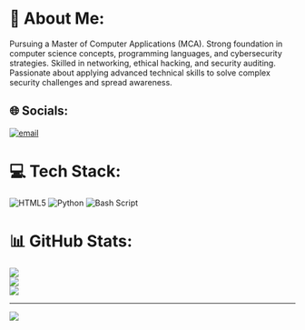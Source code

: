 # 💫 About Me:
Pursuing a Master of Computer Applications (MCA). Strong foundation in computer science concepts, programming languages, and cybersecurity strategies. Skilled in networking, ethical hacking, and security auditing. Passionate about applying advanced technical skills to solve complex security challenges and spread awareness.


## 🌐 Socials:
[![email](https://img.shields.io/badge/Email-D14836?logo=gmail&logoColor=white)](mailto:avideepth2002@gmail.com) 

# 💻 Tech Stack:
![HTML5](https://img.shields.io/badge/html5-%23E34F26.svg?style=for-the-badge&logo=html5&logoColor=white) ![Python](https://img.shields.io/badge/python-3670A0?style=for-the-badge&logo=python&logoColor=ffdd54) ![Bash Script](https://img.shields.io/badge/bash_script-%23121011.svg?style=for-the-badge&logo=gnu-bash&logoColor=white)
# 📊 GitHub Stats:
![](https://github-readme-stats.vercel.app/api?username=Lunatic05&theme=dark&hide_border=false&include_all_commits=false&count_private=false)<br/>
![](https://nirzak-streak-stats.vercel.app/?user=Lunatic05&theme=dark&hide_border=false)<br/>
![](https://github-readme-stats.vercel.app/api/top-langs/?username=Lunatic05&theme=dark&hide_border=false&include_all_commits=false&count_private=false&layout=compact)

---
[![](https://visitcount.itsvg.in/api?id=Lunatic05&icon=0&color=0)](https://visitcount.itsvg.in)

